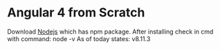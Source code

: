 # Angular 4 from Scratch

Download [Nodejs](https://nodejs.org/en/download/) which has npm package.
After installing check in cmd with command: node -v 
As of today states: v8.11.3

